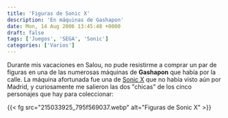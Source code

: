 ```yaml
---
title: 'Figuras de Sonic X'
description: 'En máquinas de Gashapon'
date: Mon, 14 Aug 2006 13:45:48 +0000
draft: false
tags: ['Juegos', 'SEGA', 'Sonic']
categories: ['Varios']
---
```


Durante mis vacaciones en Salou, no pude resistirme a comprar un par de figuras en una de las numerosas máquinas de **Gashapon** que había por la calle. La máquina afortunada fue una de [Sonic X](http://en.wikipedia.org/wiki/Sonic_X) que no había visto aún por Madrid, y curiosamente me salieron las dos "chicas" de los cinco personajes que hay para coleccionar:

{{< fg src="215033925_795f569037.webp" alt="Figuras de Sonic X" >}}
